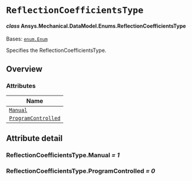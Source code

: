 # `ReflectionCoefficientsType`

<a id="ansys.mechanical.stubs.v242.Ansys.Mechanical.DataModel.Enums.ReflectionCoefficientsType"></a>

#### *class* Ansys.Mechanical.DataModel.Enums.ReflectionCoefficientsType

Bases: [`enum.Enum`](https://docs.python.org/3/library/enum.html#enum.Enum)

Specifies the ReflectionCoefficientsType.

<!-- !! processed by numpydoc !! -->

<a id="overview"></a>

## Overview

### Attributes

| Name |
| ---------------------------------------------------------------------- |
| [`Manual`](#ReflectionCoefficientsType.Manual) |
| [`ProgramControlled`](#ReflectionCoefficientsType.ProgramControlled) |

<a id="attribute-detail"></a>

## Attribute detail

<a id="ReflectionCoefficientsType.Manual"></a>

### ReflectionCoefficientsType.Manual *= 1*

<a id="ReflectionCoefficientsType.ProgramControlled"></a>

### ReflectionCoefficientsType.ProgramControlled *= 0*


